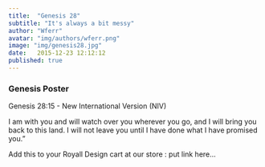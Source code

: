 ```yaml
---
title:  "Genesis 28"
subtitle: "It's always a bit messy"
author: "Wferr"
avatar: "img/authors/wferr.png"
image: "img/genesis28.jpg"
date:   2015-12-23 12:12:12
published: true
---
```


### Genesis Poster
Genesis 28:15 - New International Version (NIV)

I am with you and will watch over you wherever you go, and I will bring you back to this land. I will not leave you until I have done what I have promised you.”

Add this to your Royall Design cart at our store : put link here...
